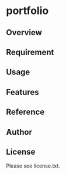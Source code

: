 # portfolio 

## Overview


## Requirement


## Usage


## Features


## Reference


## Author


## License

Please see license.txt.
